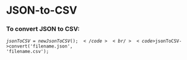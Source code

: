 # JSON-to-CSV

### To convert JSON to CSV:
  <code>$jsonToCSV = new JsonToCSV(); </code><br/>
  <code>$jsonToCSV->convert('filename.json', 'filename.csv');</code>
